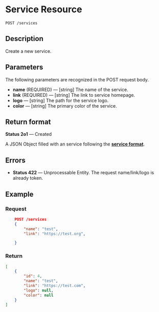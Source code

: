 # Service Resource

    POST /services

## Description

Create a new service.

## Parameters

The following parameters are recognized in the POST request body.

- **name** (REQUIRED) — [string] The name of the service.
- **link** (REQUIRED) — [string] The link to service homepage.
- **logo** — [string] The path for the service logo.
- **color** — [string] The primary color of the service.

## Return format

**Status 2o1** — Created

A JSON Object filled with an service following the **[service format][]**.

## Errors

- **Status 422** — Unprocessable Entity. The request name/link/logo is already token.

## Example

### **Request**

``` json
    POST /services
    {
        "name": "test",
        "link": "https://test.org",

    }
```

### **Return**

``` json
[
    {
        "id": 4,
        "name": "test",
        "link": "https://test.com",
        "logo": null,
        "color": null
    }
]
```

[service format]: ../../formats.md#short-format-service
